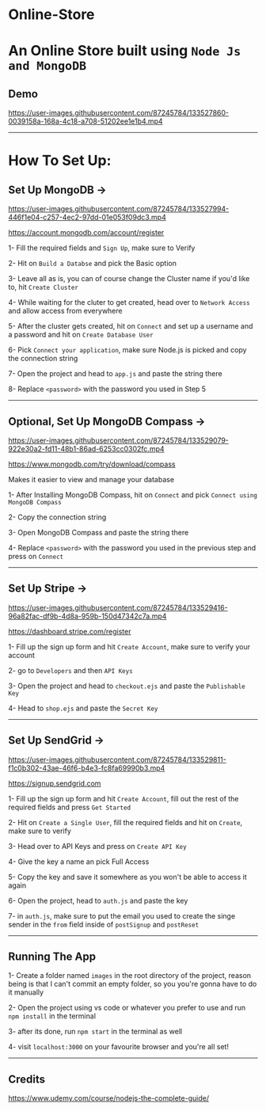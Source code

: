 # Online-Store
# An Online Store built using `Node Js and MongoDB`

## Demo

https://user-images.githubusercontent.com/87245784/133527860-0039158a-168a-4c18-a708-51202ee1e1b4.mp4

---

# How To Set Up:

## Set Up MongoDB ->

https://user-images.githubusercontent.com/87245784/133527994-446f1e04-c257-4ec2-97dd-01e053f09dc3.mp4

https://account.mongodb.com/account/register

1- Fill the required fields and `Sign Up`, make sure to Verify

2- Hit on `Build a Databse` and pick the Basic option

3- Leave all as is, you can of course change the Cluster name if you'd like to, hit `Create Cluster`

4- While waiting for the cluter to get created, head over to `Network Access` and allow access from everywhere

5- After the cluster gets created, hit on `Connect` and set up a username and a password and hit on `Create Database User`

6- Pick `Connect your application`, make sure Node.js is picked and copy the connection string

7- Open the project and head to `app.js` and paste the string there

8- Replace `<password>` with the password you used in Step 5

---

## Optional, Set Up MongoDB Compass ->

https://user-images.githubusercontent.com/87245784/133529079-922e30a2-fd11-48b1-86ad-6253cc0302fc.mp4

https://www.mongodb.com/try/download/compass

Makes it easier to view and manage your database

1- After Installing MongoDB Compass, hit on `Connect` and pick `Connect using MongoDB Compass`

2- Copy the connection string

3- Open MongoDB Compass and paste the string there

4- Replace `<password>` with the password you used in the previous step and press on `Connect`

---

## Set Up Stripe ->

https://user-images.githubusercontent.com/87245784/133529416-96a82fac-df9b-4d8a-959b-150d47342c7a.mp4

https://dashboard.stripe.com/register

1- Fill up the sign up form and hit `Create Account`, make sure to verify your account

2- go to `Developers` and then `API Keys`

3- Open the project and head to `checkout.ejs` and paste the `Publishable Key`

4- Head to `shop.ejs` and paste the `Secret Key`

---

## Set Up SendGrid ->

https://user-images.githubusercontent.com/87245784/133529811-f1c0b302-43ae-46f6-b4e3-fc8fa69990b3.mp4

https://signup.sendgrid.com

1- Fill up the sign up form and hit `Create Account`, fill out the rest of the required fields and press `Get Started`

2- Hit on `Create a Single User`, fill the required fields and hit on `Create`, make sure to verify

3- Head over to API Keys and press on `Create API Key`

4- Give the key a name an pick Full Access

5- Copy the key and save it somewhere as you won't be able to access it again

6- Open the project, head to `auth.js` and paste the key

7- in `auth.js`, make sure to put the email you used to create the singe sender in the `from` field inside of `postSignup` and `postReset`


---

## Running The App

1- Create a folder named `images` in the root directory of the project, reason being is that I can't commit an empty folder, so you you're gonna have to do it manually

2- Open the project using vs code or whatever you prefer to use and run `npm install` in the terminal

3- after its done, run `npm start` in the terminal as well

4- visit `localhost:3000` on your favourite browser and you're all set!

---

## Credits

https://www.udemy.com/course/nodejs-the-complete-guide/






